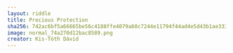 ```yaml
---
layout: riddle
title: Precious Protection
sha256: 742ac6bf5a66665be56c4188ffe4079a60c7244e11794f44ad4e5d43b1ae3339
image: normal_74a270d12bac8589.png
creator: Kis-Tóth Dávid
---
```

